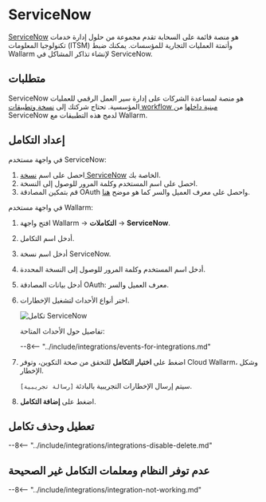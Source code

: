 # ServiceNow

[ServiceNow](https://www.servicenow.com/) هو منصة قائمة على السحابة تقدم مجموعة من حلول إدارة خدمات تكنولوجيا المعلومات (ITSM) وأتمتة العمليات التجارية للمؤسسات. يمكنك ضبط Wallarm لإنشاء تذاكر المشاكل في ServiceNow.

## متطلبات

ServiceNow هو منصة لمساعدة الشركات على إدارة سير العمل الرقمي للعمليات المؤسسية. تحتاج شركتك إلى [نسخة وتطبيقات workflow مبنية داخلها](https://www.servicenow.com/lpdem/demonow-cloud-platform-app-dev.html) من ServiceNow لدمج هذه التطبيقات مع Wallarm.

## إعداد التكامل

في واجهة مستخدم ServiceNow:

1. احصل على اسم [نسخة ServiceNow](https://docs.servicenow.com/bundle/tokyo-application-development/page/build/team-development/concept/c_InstanceHierarchies.html) الخاصة بك.
1. احصل على اسم المستخدم وكلمة المرور للوصول إلى النسخة.
1. قم بتمكين المصادقة OAuth واحصل على معرف العميل والسر كما هو موضح [هنا](https://docs.servicenow.com/bundle/tokyo-application-development/page/integrate/inbound-rest/task/t_EnableOAuthWithREST.html).

في واجهة مستخدم Wallarm:

1. افتح واجهة Wallarm → **التكاملات** → **ServiceNow**.
1. أدخل اسم التكامل.
1. أدخل اسم نسخة ServiceNow.
1. أدخل اسم المستخدم وكلمة المرور للوصول إلى النسخة المحددة.
1. أدخل بيانات المصادقة OAuth: معرف العميل والسر.
1. اختر أنواع الأحداث لتشغيل الإخطارات.

    ![تكامل ServiceNow](../../../images/user-guides/settings/integrations/add-servicenow-integration.png)

    تفاصيل حول الأحداث المتاحة:
      
    --8<-- "../include/integrations/events-for-integrations.md"

1. اضغط على **اختبار التكامل** للتحقق من صحة التكوين، وتوفر Cloud Wallarm، وشكل الإخطار.

    سيتم إرسال الإخطارات التجريبية بالبادئة `[رسالة تجريبية]`.

1. اضغط على **إضافة التكامل**.

## تعطيل وحذف تكامل

--8<-- "../include/integrations/integrations-disable-delete.md"

## عدم توفر النظام ومعلمات التكامل غير الصحيحة

--8<-- "../include/integrations/integration-not-working.md"